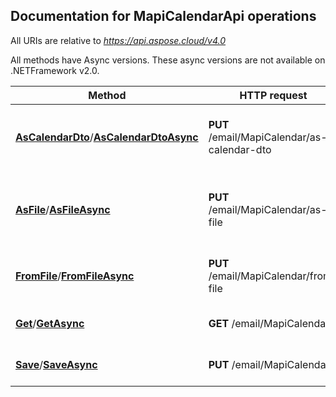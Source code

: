 
## Documentation for MapiCalendarApi operations

All URIs are relative to *https://api.aspose.cloud/v4.0*

All methods have Async versions. These async versions are not available on .NETFramework v2.0.

Method | HTTP request | Description
------------- | ------------- | -------------
[**AsCalendarDto**](MapiCalendarApi.md#AsCalendarDto)/[**AsCalendarDtoAsync**](MapiCalendarApi.md#AsCalendarDtoAsync)| **PUT** /email/MapiCalendar/as-calendar-dto| Converts MAPI calendar model to CalendarDto model.             
[**AsFile**](MapiCalendarApi.md#AsFile)/[**AsFileAsync**](MapiCalendarApi.md#AsFileAsync)| **PUT** /email/MapiCalendar/as-file| Converts MAPI calendar model to specified format and returns as file.             
[**FromFile**](MapiCalendarApi.md#FromFile)/[**FromFileAsync**](MapiCalendarApi.md#FromFileAsync)| **PUT** /email/MapiCalendar/from-file| Converts calendar file to a MAPI model representation.             
[**Get**](MapiCalendarApi.md#Get)/[**GetAsync**](MapiCalendarApi.md#GetAsync)| **GET** /email/MapiCalendar| Get MAPI calendar document.             
[**Save**](MapiCalendarApi.md#Save)/[**SaveAsync**](MapiCalendarApi.md#SaveAsync)| **PUT** /email/MapiCalendar| Save MAPI Calendar to storage.             

